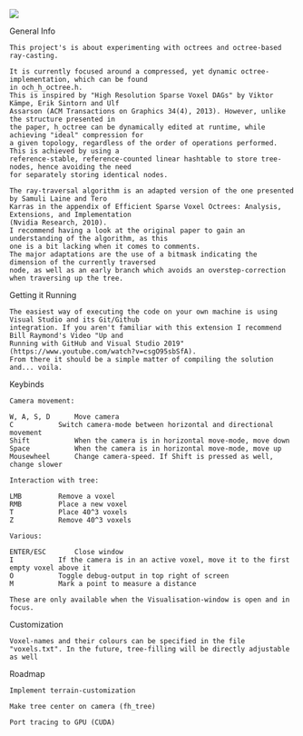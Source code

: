 ![](https://user-images.githubusercontent.com/49309892/85633380-6f21b700-b679-11ea-860e-393395fe1bba.png)

General Info

	This project's is about experimenting with octrees and octree-based ray-casting.
	
	It is currently focused around a compressed, yet dynamic octree-implementation, which can be found
	in och_h_octree.h.
	This is inspired by "High Resolution Sparse Voxel DAGs" by Viktor Kämpe, Erik Sintorn and Ulf 
	Assarson (ACM Transactions on Graphics 34(4), 2013). However, unlike the structure presented in
	the paper, h_octree can be dynamically edited at runtime, while achieving "ideal" compression for
	a given topology, regardless of the order of operations performed. This is achieved by using a 
	reference-stable, reference-counted linear hashtable to store tree-nodes, hence avoiding the need
	for separately storing identical nodes.
	
	The ray-traversal algorithm is an adapted version of the one presented by Samuli Laine and Tero 
	Karras in the appendix of Efficient Sparse Voxel Octrees: Analysis, Extensions, and Implementation
	(Nvidia Research, 2010).
	I recommend having a look at the original paper to gain an understanding of the algorithm, as this
	one is a bit lacking when it comes to comments.
	The major adaptations are the use of a bitmask indicating the dimension of the currently traversed
	node, as well as an early branch which avoids an overstep-correction when traversing up the tree.

Getting it Running

	The easiest way of executing the code on your own machine is using Visual Studio and its Git/Github
	integration. If you aren't familiar with this extension I recommend Bill Raymond's Video "Up and 
	Running with GitHub and Visual Studio 2019" (https://www.youtube.com/watch?v=csgO95sbSfA).
	From there it should be a simple matter of compiling the solution and... voila.

Keybinds

	Camera movement:

	W, A, S, D		Move camera
	C			Switch camera-mode between horizontal and directional movement
	Shift			When the camera is in horizontal move-mode, move down
	Space			When the camera is in horizontal move-mode, move up
	Mousewheel		Change camera-speed. If Shift is pressed as well, change slower

	Interaction with tree:

	LMB			Remove a voxel
	RMB			Place a new voxel
	T			Place 40^3 voxels
	Z			Remove 40^3 voxels

	Various:

	ENTER/ESC		Close window
	I			If the camera is in an active voxel, move it to the first empty voxel above it
	O			Toggle debug-output in top right of screen
	M			Mark a point to measure a distance

	These are only available when the Visualisation-window is open and in focus.

Customization

	Voxel-names and their colours can be specified in the file "voxels.txt". In the future, tree-filling will be directly adjustable as well 

Roadmap

	Implement terrain-customization

	Make tree center on camera (fh_tree)

	Port tracing to GPU (CUDA)
